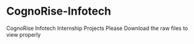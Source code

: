# CognoRise-Infotech
 CognoRise Infotech Internship Projects
 Please Download the raw files to view properly
